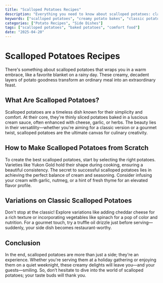 ```yaml
---
title: "Scalloped Potatoes Recipes"
description: "Everything you need to know about scalloped potatoes: classic, cheesy, and variations from around the world."
keywords: ["scalloped potatoes", "creamy potato bakes", "classic potato casserole"]
categories: ["Potato Recipes", "Side Dishes"]
tags: ["scalloped potatoes", "baked potatoes", "comfort food"]
date: "2025-04-20"
---
```


# Scalloped Potatoes Recipes

There's something about scalloped potatoes that wraps you in a warm embrace, like a favorite blanket on a rainy day. These creamy, decadent layers of potato goodness transform an ordinary meal into an extraordinary feast.

## What Are Scalloped Potatoes?

Scalloped potatoes are a timeless dish known for their simplicity and comfort. At their core, they're thinly sliced potatoes baked in a luscious cream sauce, often enhanced with cheese, garlic, or herbs. The beauty lies in their versatility—whether you're aiming for a classic version or a gourmet twist, scalloped potatoes are the ultimate canvas for culinary creativity.

## How to Make Scalloped Potatoes from Scratch

To create the best scalloped potatoes, start by selecting the right potatoes. Varieties like Yukon Gold hold their shape during cooking, ensuring a beautiful consistency. The secret to successful scalloped potatoes lies in achieving the perfect balance of cream and seasoning. Consider infusing your cream with garlic, nutmeg, or a hint of fresh thyme for an elevated flavor profile.

## Variations on Classic Scalloped Potatoes

Don't stop at the classic! Explore variations like adding cheddar cheese for a rich texture or incorporating vegetables like spinach for a pop of color and nutrition. For a gourmet touch, try a truffle oil drizzle just before serving—suddenly, your side dish becomes restaurant-worthy.

## Conclusion

In the end, scalloped potatoes are more than just a side; they're an experience. Whether you're serving them at a holiday gathering or enjoying them on a quiet weeknight, these creamy delights will leave you—and your guests—smiling. So, don’t hesitate to dive into the world of scalloped potatoes; your taste buds will thank you.